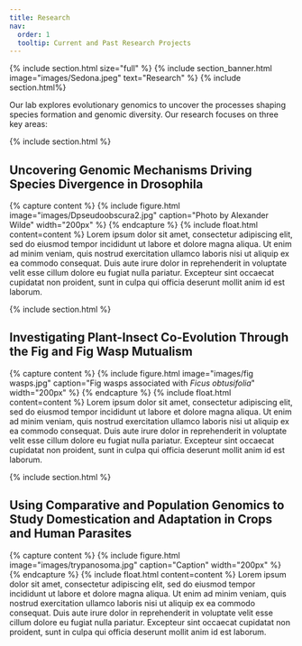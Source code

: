 ```yaml
---
title: Research
nav:
  order: 1
  tooltip: Current and Past Research Projects
---
```


{% include section.html size="full" %}
{% include section_banner.html image="images/Sedona.jpeg" text="Research" %}
{% include section.html%}

Our lab explores evolutionary genomics to uncover the processes shaping species formation and genomic diversity. Our research focuses on three key areas:

{% include section.html %}
## Uncovering Genomic Mechanisms Driving Species Divergence in Drosophila

{% capture content %} {% include figure.html image="images/Dpseudoobscura2.jpg" caption="Photo by Alexander Wilde" width="200px" %} {% endcapture %} {% include float.html content=content %} Lorem ipsum dolor sit amet, consectetur adipiscing elit, sed do eiusmod tempor incididunt ut labore et dolore magna aliqua. Ut enim ad minim veniam, quis nostrud exercitation ullamco laboris nisi ut aliquip ex ea commodo consequat. Duis aute irure dolor in reprehenderit in voluptate velit esse cillum dolore eu fugiat nulla pariatur. Excepteur sint occaecat cupidatat non proident, sunt in culpa qui officia deserunt mollit anim id est laborum. 

{% include section.html %}
## Investigating Plant-Insect Co-Evolution Through the Fig and Fig Wasp Mutualism
{% capture content %} {% include figure.html image="images/fig wasps.jpg" caption="Fig wasps associated with _Ficus obtusifolia_" width="200px" %} {% endcapture %} {% include float.html content=content %} Lorem ipsum dolor sit amet, consectetur adipiscing elit, sed do eiusmod tempor incididunt ut labore et dolore magna aliqua. Ut enim ad minim veniam, quis nostrud exercitation ullamco laboris nisi ut aliquip ex ea commodo consequat. Duis aute irure dolor in reprehenderit in voluptate velit esse cillum dolore eu fugiat nulla pariatur. Excepteur sint occaecat cupidatat non proident, sunt in culpa qui officia deserunt mollit anim id est laborum.

{% include section.html %}
## Using Comparative and Population Genomics to Study Domestication and Adaptation in Crops and Human Parasites
{% capture content %} {% include figure.html image="images/trypanosoma.jpg" caption="Caption" width="200px" %} {% endcapture %} {% include float.html content=content %} Lorem ipsum dolor sit amet, consectetur adipiscing elit, sed do eiusmod tempor incididunt ut labore et dolore magna aliqua. Ut enim ad minim veniam, quis nostrud exercitation ullamco laboris nisi ut aliquip ex ea commodo consequat. Duis aute irure dolor in reprehenderit in voluptate velit esse cillum dolore eu fugiat nulla pariatur. Excepteur sint occaecat cupidatat non proident, sunt in culpa qui officia deserunt mollit anim id est laborum.
